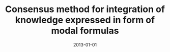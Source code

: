 ---
# Documentation: https://wowchemy.com/docs/managing-content/

title: Consensus method for integration of knowledge expressed in form of modal formulas
subtitle: ''
summary: ''
authors:
- Grzegorz Skorupa
- Jan F. Jakubik
- Bartosz Fidrysiak
tags: []
categories: []
date: '2013-01-01'
lastmod: 2022-10-07T05:44:24Z
featured: false
draft: false

# Featured image
# To use, add an image named `featured.jpg/png` to your page's folder.
# Focal points: Smart, Center, TopLeft, Top, TopRight, Left, Right, BottomLeft, Bottom, BottomRight.
image:
  caption: ''
  focal_point: ''
  preview_only: false

# Projects (optional).
#   Associate this post with one or more of your projects.
#   Simply enter your project's folder or file name without extension.
#   E.g. `projects = ["internal-project"]` references `content/project/deep-learning/index.md`.
#   Otherwise, set `projects = []`.
projects: []
publishDate: '2022-10-07T05:44:23.705296Z'
publication_types:
- '6'
abstract: ''
publication: '*Information systems architecture and technology : intelligent information
  systems, knowledge discovery, big data and high performance computing*'
links:
- name: URL
  url: http://www.dbc.wroc.pl/publication/27937
---